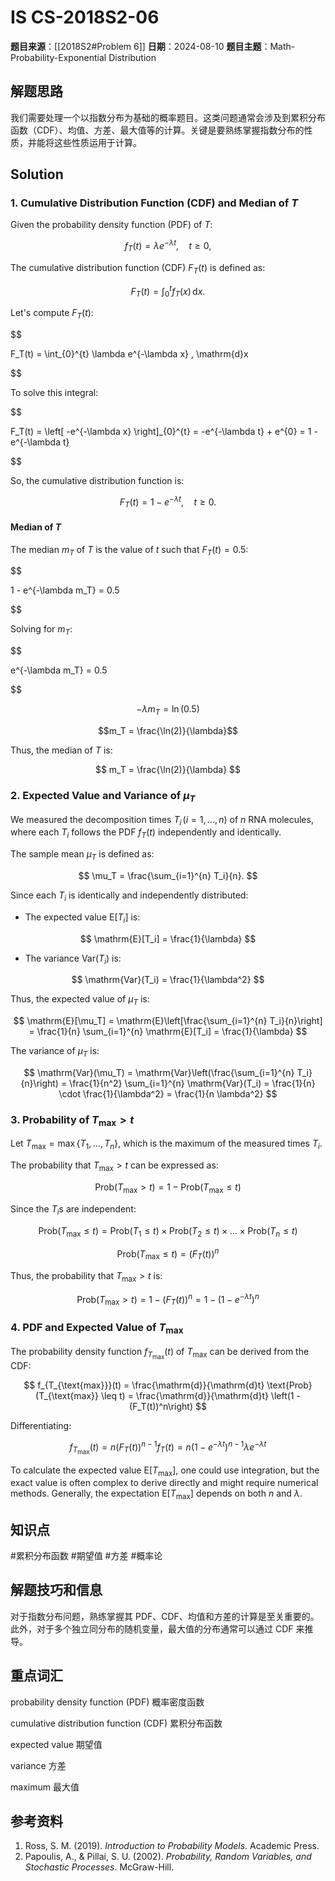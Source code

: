 # IS CS-2018S2-06

**题目来源**：[[2018S2#Problem 6]]
**日期**：2024-08-10
**题目主题**：Math-Probability-Exponential Distribution

## 解题思路

我们需要处理一个以指数分布为基础的概率题目。这类问题通常会涉及到累积分布函数（CDF）、均值、方差、最大值等的计算。关键是要熟练掌握指数分布的性质，并能将这些性质运用于计算。

## Solution

### 1. Cumulative Distribution Function (CDF) and Median of $T$

Given the probability density function (PDF) of $T$:

$$
f_T(t) = \lambda e^{-\lambda t}, \quad t \geq 0,
$$

The cumulative distribution function (CDF) $F_T(t)$ is defined as:

$$
F_T(t) = \int_{0}^{t} f_T(x) \, \mathrm{d}x.
$$

Let's compute $F_T(t)$:

$$

F_T(t) = \int_{0}^{t} \lambda e^{-\lambda x} \, \mathrm{d}x

$$

To solve this integral:

$$

F_T(t) = \left[ -e^{-\lambda x} \right]_{0}^{t} = -e^{-\lambda t} + e^{0} = 1 - e^{-\lambda t}

$$

So, the cumulative distribution function is:

$$
F_T(t) = 1 - e^{-\lambda t}, \quad t \geq 0.
$$

#### Median of $T$

The median $m_T$ of $T$ is the value of $t$ such that $F_T(t) = 0.5$:

$$

1 - e^{-\lambda m_T} = 0.5

$$

Solving for $m_T$:

$$

e^{-\lambda m_T} = 0.5

$$

$$-\lambda m_T = \ln(0.5)$$

$$m_T = \frac{\ln(2)}{\lambda}$$

Thus, the median of $T$ is:

$$
m_T = \frac{\ln(2)}{\lambda}
$$

### 2. Expected Value and Variance of $\mu_T$

We measured the decomposition times $T_i \, (i = 1, \dots, n)$ of $n$ RNA molecules, where each $T_i$ follows the PDF $f_T(t)$ independently and identically.

The sample mean $\mu_T$ is defined as:

$$
\mu_T = \frac{\sum_{i=1}^{n} T_i}{n}.
$$

Since each $T_i$ is identically and independently distributed:

- The expected value $\mathrm{E}[T_i]$ is:

$$
\mathrm{E}[T_i] = \frac{1}{\lambda}
$$

- The variance $\mathrm{Var}(T_i)$ is:

$$
\mathrm{Var}(T_i) = \frac{1}{\lambda^2}
$$

Thus, the expected value of $\mu_T$ is:

$$
\mathrm{E}[\mu_T] = \mathrm{E}\left[\frac{\sum_{i=1}^{n} T_i}{n}\right] = \frac{1}{n} \sum_{i=1}^{n} \mathrm{E}[T_i] = \frac{1}{\lambda}
$$

The variance of $\mu_T$ is:

$$
\mathrm{Var}(\mu_T) = \mathrm{Var}\left(\frac{\sum_{i=1}^{n} T_i}{n}\right) = \frac{1}{n^2} \sum_{i=1}^{n} \mathrm{Var}(T_i) = \frac{1}{n} \cdot \frac{1}{\lambda^2} = \frac{1}{n \lambda^2}
$$

### 3. Probability of $T_{\text{max}} > t$

Let $T_{\text{max}} = \max\{T_1, \dots, T_n\}$, which is the maximum of the measured times $T_i$.

The probability that $T_{\text{max}} > t$ can be expressed as:

$$
\text{Prob}(T_{\text{max}} > t) = 1 - \text{Prob}(T_{\text{max}} \leq t)
$$

Since the $T_i$s are independent:

$$
\text{Prob}(T_{\text{max}} \leq t) = \text{Prob}(T_1 \leq t) \times \text{Prob}(T_2 \leq t) \times \dots \times \text{Prob}(T_n \leq t)
$$

$$
\text{Prob}(T_{\text{max}} \leq t) = (F_T(t))^n
$$

Thus, the probability that $T_{\text{max}} > t$ is:

$$
\text{Prob}(T_{\text{max}} > t) = 1 - (F_T(t))^n = 1 - \left(1 - e^{-\lambda t}\right)^n
$$

### 4. PDF and Expected Value of $T_{\text{max}}$

The probability density function $f_{T_{\text{max}}}(t)$ of $T_{\text{max}}$ can be derived from the CDF:

$$
f_{T_{\text{max}}}(t) = \frac{\mathrm{d}}{\mathrm{d}t} \text{Prob}(T_{\text{max}} \leq t) = \frac{\mathrm{d}}{\mathrm{d}t} \left(1 - (F_T(t))^n\right)
$$

Differentiating:

$$
f_{T_{\text{max}}}(t) = n (F_T(t))^{n-1} f_T(t) = n \left(1 - e^{-\lambda t}\right)^{n-1} \lambda e^{-\lambda t}
$$

To calculate the expected value $\mathrm{E}[T_{\text{max}}]$, one could use integration, but the exact value is often complex to derive directly and might require numerical methods. Generally, the expectation $\mathrm{E}[T_{\text{max}}]$ depends on both $n$ and $\lambda$.

## 知识点

#累积分布函数 #期望值 #方差  #概率论

## 解题技巧和信息

对于指数分布问题，熟练掌握其 PDF、CDF、均值和方差的计算是至关重要的。此外，对于多个独立同分布的随机变量，最大值的分布通常可以通过 CDF 来推导。

## 重点词汇

probability density function (PDF) 概率密度函数

cumulative distribution function (CDF) 累积分布函数

expected value 期望值

variance 方差

maximum 最大值

## 参考资料

1. Ross, S. M. (2019). *Introduction to Probability Models*. Academic Press.
2. Papoulis, A., & Pillai, S. U. (2002). *Probability, Random Variables, and Stochastic Processes*. McGraw-Hill.
